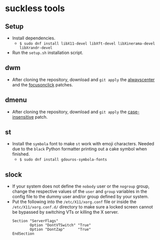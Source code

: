 # suckless tools

## Setup

* Install dependencies.
  * `$ sudo dnf install libX11-devel libXft-devel libXinerama-devel
      libXrandr-devel`
* Run the `setup.sh` installation script.


## dwm

* After cloning the repository, download and `git apply` the
  [alwayscenter](https://dwm.suckless.org/patches/alwayscenter/) and the
  [focusonclick](https://dwm.suckless.org/patches/focusonclick/) patches.


## dmenu

* After cloning the repository, download and `git apply` the
  [case-insensitive](https://tools.suckless.org/dmenu/patches/case-insensitive/)
  patch.


## st

* Install the `symbola` font to make `st` work with emoji characters. Needed due
  to the `black` Python formatter printing out a cake symbol when finished.
  * `$ sudo dnf install gdouros-symbola-fonts`


## slock

* If your system does not define the `nobody` user or the `nogroup` group,
  change the respective values of the `user` and `group` variables in the config
  file to the dummy user and/or group defined by your system.
* Put the following into the `/etc/X11/xorg.conf` file or inside the
    `/etc/X11/xorg.conf.d/` directory to make sure a locked screen cannot be
    bypassed by switching VTs or killing the X server.
  ```
  Section "ServerFlags"
          Option "DontVTSwitch" "True"
          Option "DontZap"      "True"
  EndSection
  ```
